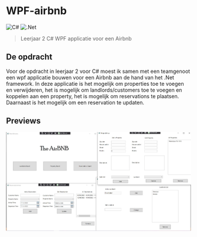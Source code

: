 # WPF-airbnb

![C#](https://img.shields.io/badge/c%23-%23239120.svg?style=for-the-badge&logo=c-sharp&logoColor=white)
![.Net](https://img.shields.io/badge/.NET-5C2D91?style=for-the-badge&logo=.net&logoColor=white)

> Leerjaar 2 C# WPF applicatie voor een Airbnb

## De opdracht
Voor de opdracht in leerjaar 2 voor C# moest ik samen met een teamgenoot een wpf applicatie bouwen voor een Airbnb aan de hand van het .Net framework.
In deze applicatie is het mogelijk om properties toe te voegen en verwijderen, het is mogelijk om landlords/customers toe te voegen en koppelen aan een property,
het is mogelijk om reservations te plaatsen. Daarnaast is het mogelijk om een reservation te updaten.

## Previews

![img1](https://github.com/FrankGIT-1/WPF-airbnb/blob/main/preview/wpf-1.JPG)
